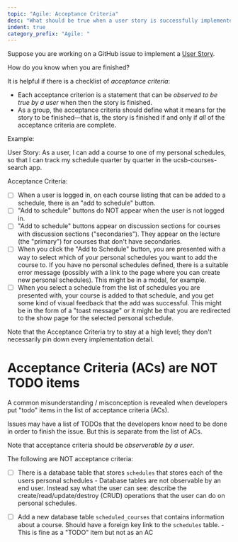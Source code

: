 ```yaml
---
topic: "Agile: Acceptance Criteria"
desc: "What should be true when a user story is successfully implemented"
indent: true
category_prefix: "Agile: "
---
```



Suppose you are working on a GitHub issue to implement a [User Story](https://ucsb-cs156.github.io/topics/agile_user_stories/).

How do you know when you are finished?

It is helpful if there is a checklist of _acceptance criteria_:
* Each acceptance criterion is a statement that can be _observed to be true by a user_ when then the story is finished.
* As a group, the acceptance criteria should define what it means for the story to be finished&mdash;that is, the story is finished if and only if _all_ of the acceptance criteria are complete.

Example:

User Story: As a user, I can add a course to one of my personal schedules, so that I can track my schedule quarter by quarter in the ucsb-courses-search app.

Acceptance Criteria:
- [ ] When a user is logged in, on each course listing that can be added to a schedule, there is an "add to schedule" button.
- [ ] "Add to schedule" buttons do NOT appear when the user is not logged in.
- [ ] "Add to schedule" buttons appear on discussion sections for courses with discussion sections ("secondaries"). They appear on the lecture (the "primary") for courses that don't have secondaries.
- [ ] When you click the "Add to Schedule" button, you are presented with a way to select which of your personal schedules you want to add the course to.   If you have no personal schedules defined, there is a suitable error message (possibly with a link to the page where you can create new personal schedules).  This might be in a modal, for example.
- [ ] When you select a schedule from the list of schedules you are presented with, your course is added to that schedule, and you get some kind of visual feedback that the add was successful.  This might be in the form of a "toast message" or it might be that you are redirected to the show page for the selected personal schedule.

Note that the Acceptance Criteria try to stay at a high level; they don't necessarily pin down every implementation detail.

# Acceptance Criteria (ACs) are NOT TODO items

A common misunderstanding / misconception is revealed when developers put "todo" items in the list of acceptance criteria (ACs).

Issues may have a list of TODOs that the developers know need to be done in order to finish the issue.  But this is separate from the list of ACs.

Note that acceptance criteria should be _observerable by a user_.

The following are NOT acceptance criteria:
- [ ] There is a database table that stores `schedules` that stores each of the users personal schedules
      - Database tables are not observable by an end user.  Instead say what the user can see: describe the create/read/update/destroy (CRUD) operations that the user can
        do on personal schedules.
- [ ] Add a new database table `scheduled_courses` that contains information about a course.  Should have a foreign key link to the `schedules` table.
      - This is fine as a "TODO" item but not as an AC
      

